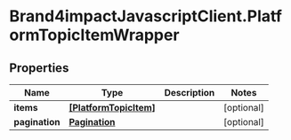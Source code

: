 # Brand4impactJavascriptClient.PlatformTopicItemWrapper

## Properties

Name | Type | Description | Notes
------------ | ------------- | ------------- | -------------
**items** | [**[PlatformTopicItem]**](PlatformTopicItem.md) |  | [optional] 
**pagination** | [**Pagination**](Pagination.md) |  | [optional] 


